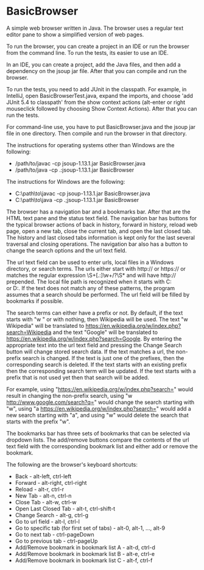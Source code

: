 # BasicBrowser

A simple web browser written in Java. The browser uses a regular text editor
pane to show a simplified version of web pages.

To run the browser, you can create a project in an IDE or run the browser from
the command line. To run the tests, its easier to use an IDE.

In an IDE, you can create a project, add the Java files, and then add a
dependency on the jsoup jar file. After that you can compile and run the
browser.

To run the tests, you need to add JUnit in the classpath. For example, in
IntelliJ, open BasicBrowserTest.java, expand the imports, and choose
'add JUnit 5.4 to classpath' from the show context actions (alt-enter or right
mouseclick followed by choosing Show Context Actions). After that you can run
the tests.

For command-line use, you have to put BasicBrowser.java and the jsoup jar file
in one directory. Then compile and run the browser in that directory.

The instructions for operating systems other than Windows are the following:
- /path/to/javac -cp jsoup-1.13.1.jar BasicBrowser.java
- /path/to/java -cp .:jsoup-1.13.1.jar BasicBrowser

The instructions for Windows are the following:
- C:\path\to\javac -cp jsoup-1.13.1.jar BasicBrowser.java
- C:\path\to\java -cp .;jsoup-1.13.1.jar BasicBrowser

The browser has a navigation bar and a bookmarks bar. After that are the
HTML text pane and the status text field. The navigation bar has 
buttons for the typical browser actions of back in history,
forward in history, reload web page, open a new tab, close the current tab,
and open the last closed tab. The history and last closed tabs information is
kept only for the last several traversal and closing operations. The
navigation bar also has a button to change the search options and the url text
field. 

The url text field can be used to enter urls, local files in a Windows
directory, or search terms. The urls either start with http:// or 
https:// or matches the regular expression \S+[.:]\w+/?\S* and will have
http:// prepended. The local file path is recognized when it starts with C:\
or D:\. If the text does not match any of these patterns, the program assumes
that a search should be performed. The url field will be filled by bookmarks if possible.

The search terms can either have a prefix or not. By default, if the text starts
with "w " or with nothing, then Wikipedia will be used. The text "w Wikipedia" will be translated
to https://en.wikipedia.org/w/index.php?search=Wikipedia and the text "Google"
will be translated to https://en.wikipedia.org/w/index.php?search=Google. By entering the
appropriate text into the url text field and pressing the Change Search button
will change stored search data. If the text matches a url, the non-prefix search
is changed. If the text is just one of the prefixes, then the corresponding
search is deleted. If the text starts with an existing prefix then the 
corresponding search term will be updated. If the text starts with a prefix
that is not used yet then that search will be added.

For example, using "https://en.wikipedia.org/w/index.php?search=" would result
in changing the non-prefix search, using "w http://www.google.com/search?q="
would change the search starting with "w", using
"a https://en.wikipedia.org/w/index.php?search=" would add a new search starting
with "a", and using "w" would delete the search that starts with the prefix "w".

The bookmarks bar has three sets of bookmarks that can be selected via dropdown
lists. The add/remove buttons compare the contents of the url text field with
the corresponding bookmark list and either add or remove the bookmark.

The following are the browser's keyboard shortcuts:
- Back - alt-left, ctrl-left
- Forward - alt-right, ctrl-right
- Reload - alt-r, ctrl-r
- New Tab - alt-n, ctrl-n
- Close Tab - alt-w, ctrl-w
- Open Last Closed Tab - alt-t, ctrl-shift-t
- Change Search - alt-g, ctrl-g
- Go to url field - alt-l, ctrl-l
- Go to specific tab (for first set of tabs) - alt-0, alt-1, ..., alt-9
- Go to next tab - ctrl-pageDown
- Go to previous tab - ctrl-pageUp
- Add/Remove bookmark in bookmark list A - alt-d, ctrl-d
- Add/Remove bookmark in bookmark list B - alt-e, ctrl-e
- Add/Remove bookmark in bookmark list C - alt-f, ctrl-f
